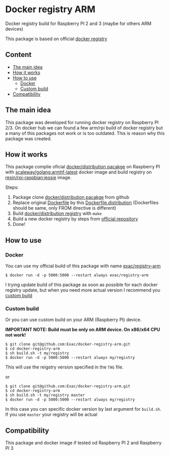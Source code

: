 # Docker registry ARM

Docker registry build for Raspberry PI 2 and 3 (maybe for others ARM devices)

This package is based on official [docker registry](https://github.com/docker/distribution-library-image/)

## Content

* [The main idea](#the-main-idea)
* [How it works](#how-it-works)
* [How to use](#how-to-use)
    * [Docker](#docker)
    * [Custom build](#custom-build)
* [Compatibility](#compatibility)

## The main idea

This package was developed for running docker registry on Raspberry PI 2/3. On docker hub we can found a few arm/rpi 
build of docker registry but a many of this packages not work or is too outdated. This is reason why this package was
created.

## How it works

This package complie oficial [docker/distribution pacakge](https://github.com/docker/distribution) on Raspberry PI with 
[scaleway/golang:armhf-latest](https://hub.docker.com/r/scaleway/golang/) docker image and build registry on 
[resin/rpi-raspbian:jessie](https://hub.docker.com/r/resin/rpi-raspbian/) image.

Steps: 

1. Package clone [docker/distribution pacakge](https://github.com/docker/distribution) from github
2. Replace original [Dockerfile](https://github.com/docker/distribution/blob/master/Dockerfile) by this 
[Dockerfile.distribution](https://github.com/Exac/docker-registry-arm/blob/master/distribution/Dockerfile) (Dockerfiles 
should be same, only FROM directive is different)
3. Build [docker/distribution registry](https://github.com/docker/distribution/tree/master/registry) with `make`
4. Build a new docker registry by steps from [official repository](https://github.com/docker/distribution-library-image)
5. Done!

## How to use 

### Docker 

You can use my official build of this package with name [exac/registry-arm](https://hub.docker.com/r/exac/registry-arm/)

```shell
$ docker run -d -p 5000:5000 --restart always exac/registry-arm
```

I trying update build of this package as soon as possible for each docker registry update, but when you need more actual
 version I recommend you [custom build](#custom-build)  

### Custom build

Or you can use custom build on your ARM (Raspberry PI) device. 

**IMPORTANT NOTE: Build must be only on ARM device. On x86/x64 CPU not work!**

```shell
$ git clone git@github.com:Exac/docker-registry-arm.git
$ cd docker-registry-arm
$ sh build.sh -t my/registry
$ docker run -d -p 5000:5000 --restart always my/registry
```

This will use the reigstry version specified in the `TAG` file.

or 

```shell
$ git clone git@github.com:Exac/docker-registry-arm.git
$ cd docker-registry-arm
$ sh build.sh -t my/registry master
$ docker run -d -p 5000:5000 --restart always my/registry
```

In this case you can specific docker version by last argument for `build.sh`. If you use `master` your registry will
be actual

## Compatibility

This package and docker image if tested od Raspberry PI 2 and Raspberry PI 3  
